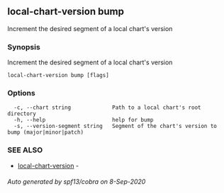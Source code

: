 ## local-chart-version bump

Increment the desired segment of a local chart's version

### Synopsis

Increment the desired segment of a local chart's version

```
local-chart-version bump [flags]
```

### Options

```
  -c, --chart string             Path to a local chart's root directory
  -h, --help                     help for bump
  -s, --version-segment string   Segment of the chart's version to bump (major|minor|patch)
```

### SEE ALSO

* [local-chart-version](local-chart-version.md)	 - 

###### Auto generated by spf13/cobra on 8-Sep-2020
